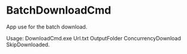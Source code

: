 # BatchDownloadCmd

App use for the batch download.

Usage:
DownloadCmd.exe Url.txt OutputFolder ConcurrencyDownload SkipDownloaded.
